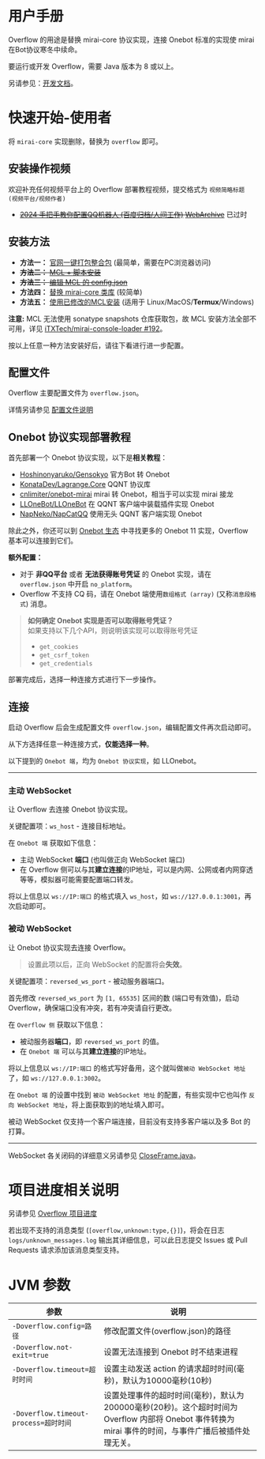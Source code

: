 # 用户手册

Overflow 的用途是替换 mirai-core 协议实现，连接 Onebot 标准的实现使 mirai 在Bot协议寒冬中续命。

要运行或开发 Overflow，需要 Java 版本为 8 或以上。

另请参见：[开发文档](dev/README.md)。

# 快速开始-使用者

将 `mirai-core` 实现删除，替换为 `overflow` 即可。

## 安装操作视频

欢迎补充任何视频平台上的 Overflow 部署教程视频，提交格式为 `视频简略标题 (视频平台/视频作者)`

+ ~~[2024 手把手教你配置QQ机器人 (百度归档/人间工作)](https://vdse.bdstatic.com/017126b61b0e633156c0d4217fb5e0ec.mp4) [WebArchive](http://web.archive.org/web/20240314063238/https://vdse.bdstatic.com/017126b61b0e633156c0d4217fb5e0ec.mp4)~~ 已过时

## 安装方法

+ **方法一：** [官网一键打包整合包](https://mirai.mrxiaom.top/#get-started) (最简单，需要在PC浏览器访问)
+ ~~**方法二：** [MCL + 脚本安装](/docs/install/MCLScript.md)~~
+ ~~**方法三：** [编辑 MCL 的 config.json](/docs/install/MCL.md)~~
+ **方法四：** [替换 mirai-core 类库](/docs/install/Raw.md) (较简单)
+ **方法五：** [使用已修改的MCL安装](/docs/install/MCLOverflow.md) (适用于 Linux/MacOS/**Termux**/Windows)

**注意:** MCL 无法使用 sonatype snapshots 仓库获取包，故 MCL 安装方法全部不可用，详见 [iTXTech/mirai-console-loader #192](https://github.com/iTXTech/mirai-console-loader/pull/192)。

按以上任意一种方法安装好后，请往下看进行进一步配置。

## 配置文件

Overflow 主要配置文件为 `overflow.json`。

详情另请参见 [配置文件说明](configuration.md)

## Onebot 协议实现部署教程

首先部署一个 Onebot 协议实现，以下是**相关教程**：

+ [Hoshinonyaruko/Gensokyo](https://wiki.mrxiaom.top/overflow/gensokyo) 官方Bot 转 Onebot
+ [KonataDev/Lagrange.Core](https://github.com/KonataDev/Lagrange.Core) QQNT 协议库
+ [cnlimiter/onebot-mirai](https://github.com/cnlimiter/onebot-mirai) mirai 转 Onebot，相当于可以实现 mirai 接龙
+ [LLOneBot/LLOneBot](https://wiki.mrxiaom.top/overflow/lloneBot) 在 QQNT 客户端中装载插件实现 Onebot
+ [NapNeko/NapCatQQ](https://napneko.github.io/zh-CN/guide/getting-started) 使用无头 QQNT 客户端实现 Onebot

除此之外，你还可以到 [Onebot 生态](https://onebot.dev/ecosystem.html#onebot-%E5%AE%9E%E7%8E%B0-1) 中寻找更多的 Onebot 11 实现，Overflow 基本可以连接到它们。

**额外配置：**
+ 对于 **非QQ平台** 或者 **无法获得账号凭证** 的 Onebot 实现，请在 `overflow.json` 中开启 `no_platform`。
+ Overflow 不支持 CQ 码，请在 Onebot 端使用`数组格式 (array)` (又称`消息段格式`) 消息。

> **如何确定 Onebot 实现是否可以取得账号凭证？**  
> 如果支持以下几个API，则说明该实现可以取得账号凭证
> + `get_cookies`
> + `get_csrf_token`
> + `get_credentials`

部署完成后，选择一种连接方式进行下一步操作。

## 连接

启动 Overflow 后会生成配置文件 `overflow.json`，编辑配置文件再次启动即可。

从下方选择任意一种连接方式，**仅能选择一种**。

以下提到的 `Onebot 端`，均为 `Onebot 协议实现`，如 LLOnebot。

------

### 主动 WebSocket

让 Overflow 去连接 Onebot 协议实现。

关键配置项：`ws_host` - 连接目标地址。

在 `Onebot 端` 获取如下信息：

+ 主动 WebSocket **端口** (也叫做正向 WebSocket 端口)
+ 在 Overflow 侧可以与其**建立连接**的IP地址，可以是内网、公网或者内网穿透等等，模拟器可能需要配置端口转发。

将以上信息以 `ws://IP:端口` 的格式填入 `ws_host`，如 `ws://127.0.0.1:3001`，再次启动即可。

### 被动 WebSocket

让 Onebot 协议实现去连接 Overflow。

> 设置此项以后，正向 WebSocket 的配置将会**失效**。

关键配置项：`reversed_ws_port` - 被动服务器端口。

首先修改 `reversed_ws_port` 为 `[1, 65535]` 区间的数 (端口号有效值)，启动 Overflow，确保端口没有冲突，若有冲突请自行更改。

在 `Overflow 侧` 获取以下信息：

+ 被动服务器**端口**，即 `reversed_ws_port` 的值。
+ 在 `Onebot 端` 可以与其**建立连接**的IP地址。

将以上信息以 `ws://IP:端口` 的格式写好备用，这个就叫做`被动 WebSocket 地址`了，如 `ws://127.0.0.1:3002`。

在 `Onebot 端` 的设置中找到 `被动 WebSocket 地址` 的配置，有些实现中它也叫作 `反向 WebSocket 地址`，将上面获取到的地址填入即可。

被动 WebSocket 仅支持一个客户端连接，目前没有支持多客户端以及多 Bot 的打算。

------

WebSocket 各关闭码的详细意义另请参见 [CloseFrame.java](https://github.com/TooTallNate/Java-WebSocket/blob/982dabd77d5d3d312822f83591c9b31bdd96be80/src/main/java/org/java_websocket/framing/CloseFrame.java#L40-L150)。

# 项目进度相关说明

另请参见 [Overflow 项目进度](dev/progress.md)

若出现不支持的消息类型 (`[overflow,unknown:type,{}]`)，将会在日志 `logs/unknown_messages.log` 输出其详细信息，可以此日志提交 Issues 或 Pull Requests 请求添加该消息类型支持。

# JVM 参数

| 参数                                | 说明                                                                                            |
|-----------------------------------|-----------------------------------------------------------------------------------------------|
| `-Doverflow.config=路径`            | 修改配置文件(overflow.json)的路径                                                                      |
| `-Doverflow.not-exit=true`        | 设置无法连接到 Onebot 时不结束进程                                                                         |
| `-Doverflow.timeout=超时时间`         | 设置主动发送 action 的请求超时时间(毫秒)，默认为10000毫秒(10秒)                                                     |
| `-Doverflow.timeout-process=超时时间` | 设置处理事件的超时时间(毫秒)，默认为200000毫秒(20秒)。这个超时时间为 Overflow 内部将 Onebot 事件转换为 mirai 事件的时间，与事件广播后被插件处理无关。 |
